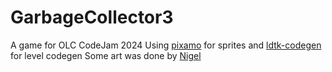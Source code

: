 # GarbageCollector3
A game for OLC CodeJam 2024
Using [pixamo](https://github.com/InfiniteCoder01/pixamo) for sprites and [ldtk-codegen](https://github.com/InfiniteCoder01/ldtk-codegen) for level codegen
Some art was done by [Nigel](https://github.com/bhavyakukkar/)
